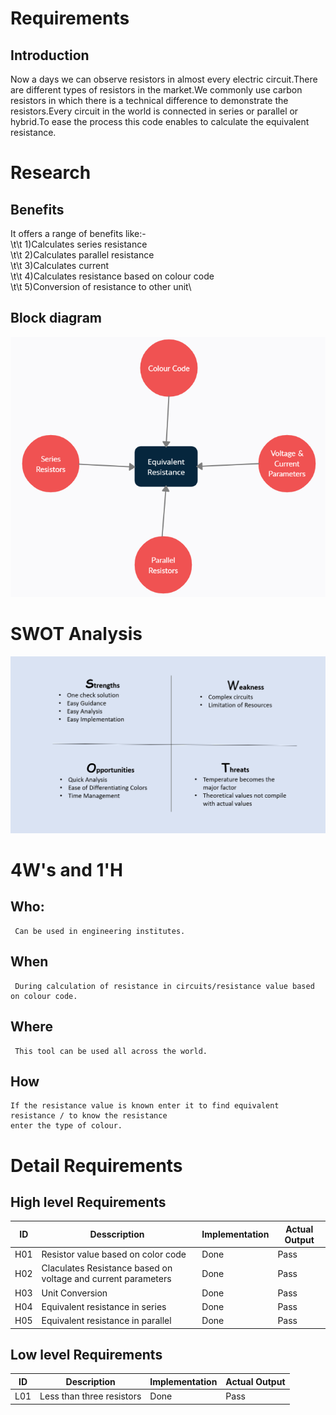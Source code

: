 # Requirements
## Introduction
Now a days we can observe resistors in almost every electric circuit.There are different types of resistors in the market.We commonly use carbon resistors in which there is a technical difference to demonstrate the resistors.Every circuit in the world is connected in series or parallel or hybrid.To ease the process this code enables to calculate the equivalent resistance. 
# Research
## Benefits
It offers a range of benefits like:-\
\t\t                  1)Calculates series resistance\
\t\t              2)Calculates parallel resistance\
\t\t                  3)Calculates current\
\t\t              4)Calculates resistance based on colour code\
\t\t              5)Conversion of resistance to other unit\
 ## Block diagram
 ![](Capture.PNG)
 # SWOT Analysis
 ![](swot.PNG)
 # 4W's and 1'H
 ## Who:
     Can be used in engineering institutes.
 ## When
     During calculation of resistance in circuits/resistance value based on colour code.
 ## Where
     This tool can be used all across the world. 
 ## How
    If the resistance value is known enter it to find equivalent resistance / to know the resistance 
    enter the type of colour.
 # Detail Requirements
 ## High level Requirements
  |ID|Desscription|Implementation|Actual Output|
  |-------|--------------------------------------------|-----------------|---------------------|
  |H01|Resistor value based on color code|Done|Pass|
  |H02|Claculates Resistance based on voltage and current parameters|Done|Pass|
  |H03|Unit Conversion|Done|Pass|
  |H04|Equivalent resistance in series|Done|Pass|
  |H05|Equivalent resistance in parallel|Done|Pass|
## Low level Requirements
  |ID|Description|Implementation|Actual Output|
  |------|---------------------------------------------|-----------------|------------
  |L01|Less than three resistors|Done|Pass|
  
 



